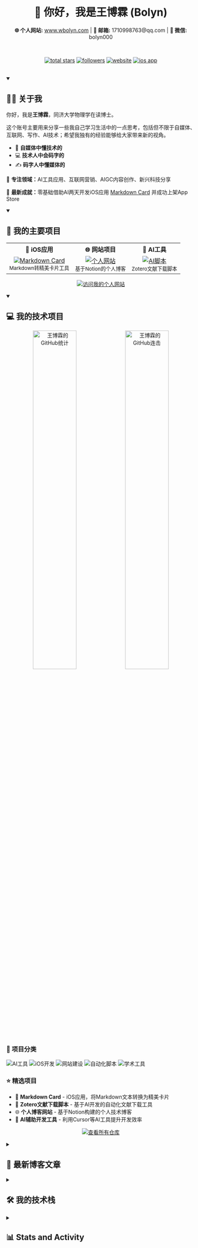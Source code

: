 <h1 align="center">👋 你好，我是王博霖 (Bolyn)</h1>


<p align="center">
  <strong>🌐 个人网站:</strong> <a href="https://www.wbolyn.com">www.wbolyn.com</a> |
  <strong>📧 邮箱:</strong> 1710998763@qq.com |
  <strong>💬 微信:</strong> bolyn000
</p>

<br/>

<!-- Social badges section -->
<!-- Badges with custom icons - https://github.com/DenverCoder1/custom-icon-badges -->
<p align="center">
  <a href="https://github.com/BolynWang?tab=repositories&sort=stargazers">
    <img alt="total stars" title="GitHub上的总星标数" src="https://custom-icon-badges.demolab.com/github/stars/BolynWang?color=55960c&style=for-the-badge&labelColor=488207&logo=star"/></a>
  <a href="https://github.com/BolynWang?tab=followers">
    <img alt="followers" title="在GitHub上关注我" src="https://custom-icon-badges.demolab.com/github/followers/BolynWang?color=236ad3&labelColor=1155ba&style=for-the-badge&logo=person-add&label=Follow&logoColor=white"/></a>
  <a href="https://www.wbolyn.com">
    <img alt="website" title="访问我的个人网站" src="https://custom-icon-badges.demolab.com/badge/-个人网站-1F222E?style=for-the-badge&logoColor=white&logo=globe"/></a>
  <a href="https://apps.apple.com/cn/app/markdown-card/id6746740440">
    <img alt="ios app" title="我的iOS应用" src="https://custom-icon-badges.demolab.com/badge/-iOS%20App-007AFF?style=for-the-badge&logoColor=white&logo=device-mobile"/></a>
</p>

<br/>

<!-- About Me section -->
<details open>
  <summary><h2>🙋‍♂️ 关于我</h2></summary>
  
  <p>你好，我是<strong>王博霖</strong>，同济大学物理学在读博士。</p>
  
  <p>这个账号主要用来分享一些我自己学习生活中的一点思考，包括但不限于自媒体、互联网、写作、AI技术；希望我独有的经验能够给大家带来新的视角。</p>
  
  <ul>
    <li>🔬 <strong>自媒体中懂技术的</strong></li>
    <li>💻 <strong>技术人中会码字的</strong></li>
    <li>✍️ <strong>码字人中懂媒体的</strong></li>
  </ul>
  
  <p>🌟 <strong>专注领域：</strong>AI工具应用、互联网营销、AIGC内容创作、新兴科技分享</p>
  
  <p>📱 <strong>最新成就：</strong>零基础借助AI两天开发iOS应用 <a href="https://apps.apple.com/cn/app/markdown-card/id6746740440">Markdown Card</a> 并成功上架App Store</p>
  
</details>

<details open> 
  <summary><h2>🚀 我的主要项目</h2></summary>

  <table>
    <tr>
      <th>📱 iOS应用</th>
      <th>🌐 网站项目</th>
      <th>🤖 AI工具</th>
    </tr>
    <tr>
      <td align="center">
        <a href="https://apps.apple.com/cn/app/markdown-card/id6746740440">
          <img src="https://custom-icon-badges.demolab.com/badge/-Markdown%20Card-007AFF?style=for-the-badge&logoColor=white&logo=device-mobile" alt="Markdown Card" />
        </a>
        <br />
        <small>Markdown转精美卡片工具</small>
      </td>
      <td align="center">
        <a href="https://www.wbolyn.com">
          <img src="https://custom-icon-badges.demolab.com/badge/-个人博客-1F222E?style=for-the-badge&logoColor=white&logo=globe" alt="个人网站" />
        </a>
        <br />
        <small>基于Notion的个人博客</small>
      </td>
      <td align="center">
        <a href="#">
          <img src="https://custom-icon-badges.demolab.com/badge/-AI%20Scripts-FF6B6B?style=for-the-badge&logoColor=white&logo=code" alt="AI脚本" />
        </a>
        <br />
        <small>Zotero文献下载脚本</small>
      </td>
    </tr>
  </table>

  <p align="center">
    <a href="https://www.wbolyn.com"><img alt="访问我的个人网站" title="了解更多项目" src="https://custom-icon-badges.demolab.com/badge/-访问我的个人网站了解更多-1F222E?style=for-the-badge&logoColor=white&logo=link-external"/></a>
  </p>
</details>

<details open> 
  <summary><h2>💻 我的技术项目</h2></summary>

  <!-- GitHub Stats -->
  <p align="center">
    <img src="https://github-readme-stats.vercel.app/api?username=BolynWang&show_icons=true&theme=react&bg_color=1F222E&title_color=F85D7F&hide_border=true&icon_color=F8D866" alt="王博霖的GitHub统计" width="48%" />
    <img src="https://github-readme-streak-stats.herokuapp.com/?user=BolynWang&theme=react&bg_color=1F222E&title_color=F85D7F&hide_border=true&ring=F8D866&fire=F85D7F" alt="王博霖的GitHub连击" width="48%" />
  </p>

  <!-- Project Categories -->
  <h3>🔧 项目分类</h3>
  <p>
    <img alt="AI工具" src="https://custom-icon-badges.demolab.com/badge/-AI%20工具-FF6B6B?style=for-the-badge&logoColor=white&logo=robot" />
    <img alt="iOS开发" src="https://custom-icon-badges.demolab.com/badge/-iOS%20开发-007AFF?style=for-the-badge&logoColor=white&logo=device-mobile" />
    <img alt="网站建设" src="https://custom-icon-badges.demolab.com/badge/-网站建设-28A745?style=for-the-badge&logoColor=white&logo=globe" />
    <img alt="自动化脚本" src="https://custom-icon-badges.demolab.com/badge/-自动化脚本-6F42C1?style=for-the-badge&logoColor=white&logo=code" />
    <img alt="学术工具" src="https://custom-icon-badges.demolab.com/badge/-学术工具-FD7E14?style=for-the-badge&logoColor=white&logo=book" />
  </p>

  <!-- Featured Projects -->
  <h3>⭐ 精选项目</h3>
  <ul>
    <li>📱 <strong>Markdown Card</strong> - iOS应用，将Markdown文本转换为精美卡片</li>
    <li>🤖 <strong>Zotero文献下载脚本</strong> - 基于AI开发的自动化文献下载工具</li>
    <li>🌐 <strong>个人博客网站</strong> - 基于Notion构建的个人技术博客</li>
    <li>🔧 <strong>AI辅助开发工具</strong> - 利用Cursor等AI工具提升开发效率</li>
  </ul>

  <p align="center">
    <a href="https://github.com/BolynWang?tab=repositories&sort=stargazers"><img alt="查看所有仓库" title="查看我的所有仓库" src="https://custom-icon-badges.demolab.com/badge/-查看所有仓库-1F222E?style=for-the-badge&logoColor=white&logo=repo"/></a>
  </p>
</details>

<details> 
  <summary><h2>📝 最新博客文章</h2></summary>

  <h3>🔥 热门文章</h3>
  <ul>
    <li>📱 <a href="https://www.wbolyn.com"><strong>编程零基础，借助AI两天时间开发了人生第一个iOS app，已经上架苹果应用商店</strong></a></li>
    <li>🤖 <a href="https://www.wbolyn.com"><strong>AI账号爆款案例002：通过分享AI辅助写作的提示词技巧，快速出圈</strong></a></li>
    <li>🔧 <a href="https://www.wbolyn.com"><strong>利用Cursor写脚本，根据Ris文献表自动从知网下载文献</strong></a></li>
    <li>🌐 <a href="https://www.wbolyn.com"><strong>基于Notion搭建个人博客网站全流程指南</strong></a></li>
    <li>💡 <a href="https://www.wbolyn.com"><strong>如何利用好AI编程？</strong></a></li>
  </ul>

  <h3>📚 文章分类</h3>
  <p>
    <img alt="AI工具" src="https://custom-icon-badges.demolab.com/badge/-AI工具-FF6B6B?style=flat-square&logoColor=white&logo=robot" />
    <img alt="技术分享" src="https://custom-icon-badges.demolab.com/badge/-技术分享-007AFF?style=flat-square&logoColor=white&logo=code" />
    <img alt="网站建设" src="https://custom-icon-badges.demolab.com/badge/-网站建设-28A745?style=flat-square&logoColor=white&logo=globe" />
    <img alt="账号运营" src="https://custom-icon-badges.demolab.com/badge/-账号运营-6F42C1?style=flat-square&logoColor=white&logo=megaphone" />
    <img alt="学术研究" src="https://custom-icon-badges.demolab.com/badge/-学术研究-FD7E14?style=flat-square&logoColor=white&logo=book" />
  </p>

  <p align="center">
    <a href="https://www.wbolyn.com"><img alt="访问我的博客" title="阅读更多文章" src="https://custom-icon-badges.demolab.com/badge/-访问我的博客阅读更多-1F222E?style=for-the-badge&logoColor=white&logo=link-external"/></a>
  </p>
</details>



<details> 
  <summary><h2>🛠️ 我的技术栈</h2></summary>

  <h3>👨‍💻 编程语言</h3>

  <p>
      <img alt="Swift" src="https://img.shields.io/badge/Swift-FA7343.svg?logo=swift&logoColor=white">
      <img alt="Python" src="https://img.shields.io/badge/Python-14354C.svg?logo=python&logoColor=white">
      <img alt="JavaScript" src="https://img.shields.io/badge/JavaScript-F7DF1E.svg?logo=javascript&logoColor=black">
      <img alt="HTML" src="https://img.shields.io/badge/HTML-E34F26.svg?logo=html5&logoColor=white">
      <img alt="CSS" src="https://img.shields.io/badge/CSS-1572B6.svg?logo=css3&logoColor=white">
      <img alt="Markdown" src="https://img.shields.io/badge/Markdown-000000.svg?logo=markdown&logoColor=white">
      <img alt="LaTeX" src="https://img.shields.io/badge/LaTeX-008080.svg?logo=LaTeX&logoColor=white">
  </p>

  <h3>🧰 开发工具与框架</h3>

  <p>
      <img alt="Xcode" src="https://img.shields.io/badge/Xcode-007ACC.svg?logo=xcode&logoColor=white">
      <img alt="Cursor" src="https://img.shields.io/badge/Cursor-000000.svg?logo=cursor&logoColor=white">
      <img alt="Trae" src="https://img.shields.io/badge/Trae-FF6B6B.svg?logo=trae&logoColor=white">
      <img alt="VSCode" src="https://img.shields.io/badge/Visual%20Studio%20Code-0078d7.svg?logo=visual-studio-code&logoColor=white">
      <img alt="SwiftUI" src="https://img.shields.io/badge/SwiftUI-0052CC.svg?logo=swift&logoColor=white">
      <img alt="UIKit" src="https://img.shields.io/badge/UIKit-2396F3.svg?logo=uikit&logoColor=white">
      <img alt="GitHub Actions" src="https://img.shields.io/badge/GitHub%20Actions-2671E5.svg?logo=github%20actions&logoColor=white">
  </p>

  <h3>🤖 AI工具</h3>

  <p>
      <img alt="ChatGPT" src="https://img.shields.io/badge/ChatGPT-74aa9c.svg?logo=openai&logoColor=white">
      <img alt="Claude" src="https://img.shields.io/badge/Claude-CC785C.svg?logo=anthropic&logoColor=white">
      <img alt="GitHub Copilot" src="https://img.shields.io/badge/GitHub%20Copilot-000000.svg?logo=github&logoColor=white">
      <img alt="Midjourney" src="https://img.shields.io/badge/Midjourney-000000.svg?logo=midjourney&logoColor=white">
  </p>

  <h3>🗄️ 平台与服务</h3>

  <p>
      <img alt="App Store" src="https://img.shields.io/badge/App%20Store-0D96F6.svg?logo=app-store&logoColor=white">
      <img alt="GitHub" src="https://img.shields.io/badge/GitHub-181717.svg?logo=github&logoColor=white">
      <img alt="Notion" src="https://img.shields.io/badge/Notion-010101.svg?logo=notion&logoColor=white">
      <img alt="Vercel" src="https://img.shields.io/badge/Vercel-000000.svg?logo=vercel&logoColor=white">
      <img alt="Zotero" src="https://img.shields.io/badge/Zotero-CC2936.svg?logo=zotero&logoColor=white">
  </p>

  <h3>💻 设备与系统</h3>

  <p>
      <img alt="macOS" src="https://img.shields.io/badge/macOS-000000.svg?logo=apple&logoColor=white">
      <img alt="iOS" src="https://img.shields.io/badge/iOS-000000.svg?logo=ios&logoColor=white">
      <img alt="MacBook Air" src="https://img.shields.io/badge/MacBook%20Air-000000.svg?logo=apple&logoColor=white">
      <img alt="iPhone" src="https://img.shields.io/badge/iPhone-000000.svg?logo=iphone&logoColor=white">
  </p>

  <h3>📝 内容创作</h3>

  <p>
      <img alt="微信公众号" src="https://img.shields.io/badge/微信公众号-07C160.svg?logo=wechat&logoColor=white">
      <img alt="个人博客" src="https://img.shields.io/badge/个人博客-FF6B6B.svg?logo=blogger&logoColor=white">
      <img alt="AIGC" src="https://img.shields.io/badge/AIGC-FF6B35.svg?logo=ai&logoColor=white">
      <img alt="自媒体" src="https://img.shields.io/badge/自媒体-4285F4.svg?logo=google&logoColor=white">
  </p>
</details>

<details> 
  <summary><h2>📊 Stats and Activity</h2></summary>

  <h3>🔥 Streak Stats</h3>

  <!-- GitHub Readme Streak Stats - https://github.com/DenverCoder1/github-readme-streak-stats -->
  <p>
    <a href="https://github.com/DenverCoder1/github-readme-streak-stats">
      <!-- Use https://streak-stats.demolab.com or self-host with your own Vercel app - visit https://git.io/streak-stats for instructions -->
      <img title="🔥 Get streak stats for your profile at git.io/streak-stats" alt="BolynWang's streak" src="https://github-readme-streak-stats-eight.vercel.app/?user=BolynWang&theme=monokai-metallian&hide_border=true&short_numbers=true"/>
    </a>
    <p>🔥 Get streak stats for your profile at <a href="https://git.io/streak-stats">git.io/streak-stats</a></p>
  </p>

  <h3>💻 GitHub Profile Stats</h3>

  <!-- https://github.com/anuraghazra/github-readme-stats -->

  <a href="https://github.com/anuraghazra/github-readme-stats"><img alt="BolynWang's Github Stats" src="https://denvercoder1-github-readme-stats.vercel.app/api/?username=BolynWang&show_icons=true&include_all_commits=true&count_private=true&theme=react&hide_border=true&bg_color=1F222E&title_color=F85D7F&icon_color=F8D866" height="192px"/></a>
  <a href="https://github.com/anuraghazra/github-readme-stats"><img alt="BolynWang's Top Languages" src="https://denvercoder1-github-readme-stats.vercel.app/api/top-langs/?username=BolynWang&langs_count=8&layout=compact&theme=react&hide_border=true&bg_color=1F222E&title_color=F85D7F&icon_color=F8D866&hide=Jupyter%20Notebook,Roff" height="192px"/></a>
  <br/>

  <b>Note:</b> Top languages is only a metric of the languages my public code consists of and doesn't reflect experience or skill level.
  
  <!-- https://github.com/ashutosh00710/github-readme-activity-graph -->

  <a href="https://github.com/ashutosh00710/github-readme-activity-graph"><img alt="BolynWang's Activity Graph" src="https://github-readme-activity-graph.vercel.app/graph/?username=BolynWang&bg_color=1F222E&color=F8D866&line=F85D7F&point=FFFFFF&hide_border=true" /></a>



